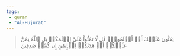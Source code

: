 ```yaml
---
tags: 
 - quran 
 - "Al-Hujurat"
---
```


> يَمُنُّونَ عَلَيۡكَ أَنۡ أَسۡلَمُواْۖ قُل لَّا تَمُنُّواْ عَلَيَّ إِسۡلَٰمَكُمۖ بَلِ ٱللَّهُ يَمُنُّ عَلَيۡكُمۡ أَنۡ هَدَىٰكُمۡ لِلۡإِيمَٰنِ إِن كُنتُمۡ صَٰدِقِينَ
